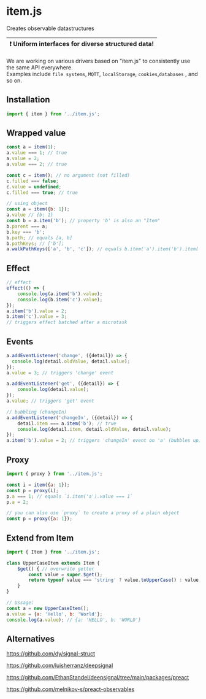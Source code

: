# item.js

Creates observable datastructures


| :exclamation: Uniform interfaces for diverse structured data! |
|:------------------|
We are working on various drivers based on "item.js" to consistently use the same API everywhere.  
Examples include `file systems`, `MQTT`, `localStorage`, `cookies`,`databases` , and so on.
<!-- [See this localStorage example]() -->

## Installation

```js
import { item } from '../item.js';
```

## Wrapped value
```js
const a = item(1);
a.value === 1; // true
a.value = 2;
a.value === 2; // true

const c = item(); // no argument (not filled)
c.filled === false;
c.value = undefined;
c.filled === true; // true

// using object
const a = item({b: 1});
a.value // {b: 1}
const b = a.item('b'); // property 'b' is also an "Item"
b.parent === a;
b.key === 'b';
b.path; // equals [a, b]
b.pathKeys; // ['b'];
a.walkPathKeys(['a', 'b', 'c']); // equals b.item('a').item('b').item('c');
```

## Effect
```js
// effect
effect(() => {
    console.log(a.item('b').value);
    console.log(b.item('c').value);
});
a.item('b').value = 2;
b.item('c').value = 3;
// triggers effect batched after a microtask
```

## Events
```js
a.addEventListener('change', ({detail}) => {
  console.log(detail.oldValue, detail.value);
});
a.value = 3; // triggers 'change' event

a.addEventListener('get', ({detail}) => {
    console.log(detail.value);
});
a.value; // triggers 'get' event

// bubbling (changeIn)
a.addEventListener('changeIn', ({detail}) => {
    detail.item === a.item('b'); // true
    console.log(detail.item, detail.oldValue, detail.value);
});
a.item('b').value = 2; // triggers 'changeIn' event on 'a' (bubbles up)
```

## Proxy
```js
import { proxy } from '../item.js';

const i = item({a: 1});
const p = proxy(i);
p.a === 1; // equals `i.item('a').value === 1`
p.a = 2;

// you can also use `proxy` to create a proxy of a plain object
const p = proxy({a: 1});
```

## Extend from Item
```js
import { Item } from '../item.js';

class UpperCaseItem extends Item {
    $get() { // overwrite getter
        const value = super.$get();
        return typeof value === 'string' ? value.toUpperCase() : value;
    }
}

// Ussage:
const a = new UpperCaseItem();
a.value = {a: 'Hello', b: 'World'};
console.log(a.value); // {a: 'HELLO', b: 'WORLD'}
```


## Alternatives

https://github.com/dy/signal-struct

https://github.com/luisherranz/deepsignal

https://github.com/EthanStandel/deepsignal/tree/main/packages/preact

https://github.com/melnikov-s/preact-observables
